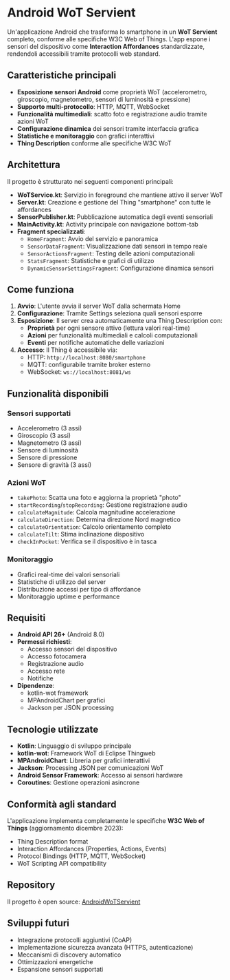# Android WoT Servient

Un'applicazione Android che trasforma lo smartphone in un **WoT Servient** completo, conforme alle specifiche W3C Web of Things. L'app espone i sensori del dispositivo come **Interaction Affordances** standardizzate, rendendoli accessibili tramite protocolli web standard.

## Caratteristiche principali

- **Esposizione sensori Android** come proprietà WoT (accelerometro, giroscopio, magnetometro, sensori di luminosità e pressione)
- **Supporto multi-protocollo**: HTTP, MQTT, WebSocket
- **Funzionalità multimediali**: scatto foto e registrazione audio tramite azioni WoT
- **Configurazione dinamica** dei sensori tramite interfaccia grafica
- **Statistiche e monitoraggio** con grafici interattivi
- **Thing Description** conforme alle specifiche W3C WoT

## Architettura

Il progetto è strutturato nei seguenti componenti principali:

- **WoTService.kt**: Servizio in foreground che mantiene attivo il server WoT
- **Server.kt**: Creazione e gestione del Thing "smartphone" con tutte le affordances
- **SensorPublisher.kt**: Pubblicazione automatica degli eventi sensoriali
- **MainActivity.kt**: Activity principale con navigazione bottom-tab
- **Fragment specializzati**:
  - `HomeFragment`: Avvio del servizio e panoramica
  - `SensorDataFragment`: Visualizzazione dati sensori in tempo reale
  - `SensorActionsFragment`: Testing delle azioni computazionali
  - `StatsFragment`: Statistiche e grafici di utilizzo
  - `DynamicSensorSettingsFragment`: Configurazione dinamica sensori

## Come funziona

1. **Avvio**: L'utente avvia il server WoT dalla schermata Home
2. **Configurazione**: Tramite Settings seleziona quali sensori esporre
3. **Esposizione**: Il server crea automaticamente una Thing Description con:
   - **Proprietà** per ogni sensore attivo (lettura valori real-time)
   - **Azioni** per funzionalità multimediali e calcoli computazionali
   - **Eventi** per notifiche automatiche delle variazioni
4. **Accesso**: Il Thing è accessibile via:
   - HTTP: `http://localhost:8080/smartphone`
   - MQTT: configurabile tramite broker esterno
   - WebSocket: `ws://localhost:8081/ws`

## Funzionalità disponibili

### Sensori supportati
- Accelerometro (3 assi)
- Giroscopio (3 assi) 
- Magnetometro (3 assi)
- Sensore di luminosità
- Sensore di pressione
- Sensore di gravità (3 assi)

### Azioni WoT
- `takePhoto`: Scatta una foto e aggiorna la proprietà "photo"
- `startRecording`/`stopRecording`: Gestione registrazione audio
- `calculateMagnitude`: Calcola magnitudine accelerazione
- `calculateDirection`: Determina direzione Nord magnetico
- `calculateOrientation`: Calcolo orientamento completo
- `calculateTilt`: Stima inclinazione dispositivo
- `checkInPocket`: Verifica se il dispositivo è in tasca

### Monitoraggio
- Grafici real-time dei valori sensoriali
- Statistiche di utilizzo del server
- Distribuzione accessi per tipo di affordance
- Monitoraggio uptime e performance

## Requisiti

- **Android API 26+** (Android 8.0)
- **Permessi richiesti**:
  - Accesso sensori del dispositivo
  - Accesso fotocamera
  - Registrazione audio
  - Accesso rete
  - Notifiche
- **Dipendenze**:
  - kotlin-wot framework
  - MPAndroidChart per grafici
  - Jackson per JSON processing

## Tecnologie utilizzate

- **Kotlin**: Linguaggio di sviluppo principale
- **kotlin-wot**: Framework WoT di Eclipse Thingweb
- **MPAndroidChart**: Libreria per grafici interattivi
- **Jackson**: Processing JSON per comunicazioni WoT
- **Android Sensor Framework**: Accesso ai sensori hardware
- **Coroutines**: Gestione operazioni asincrone

## Conformità agli standard

L'applicazione implementa completamente le specifiche **W3C Web of Things** (aggiornamento dicembre 2023):
- Thing Description format
- Interaction Affordances (Properties, Actions, Events)
- Protocol Bindings (HTTP, MQTT, WebSocket)
- WoT Scripting API compatibility

## Repository

Il progetto è open source: [AndroidWoTServient](https://github.com/UniBO-PRISMLab/AndroidWoTServient)

## Sviluppi futuri

- Integrazione protocolli aggiuntivi (CoAP)
- Implementazione sicurezza avanzata (HTTPS, autenticazione)
- Meccanismi di discovery automatico
- Ottimizzazioni energetiche
- Espansione sensori supportati
